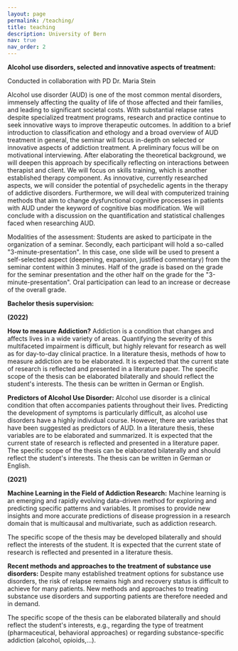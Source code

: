 ```yaml
---
layout: page
permalink: /teaching/
title: teaching
description: University of Bern
nav: true
nav_order: 2
---
```

**Alcohol use disorders, selected and innovative aspects of treatment:**

Conducted in collaboration with PD Dr. Maria Stein

Alcohol use disorder (AUD) is one of the most common mental disorders, immensely affecting the quality of life of those affected and their families, and leading to significant societal costs. With substantial relapse rates despite specialized treatment programs, research and practice continue to seek innovative ways to improve therapeutic outcomes.
In addition to a brief introduction to classification and ethology and a broad overview of AUD treatment in general, the seminar will focus in-depth on selected or innovative aspects of addiction treatment.
A preliminary focus will be on motivational interviewing. After elaborating the theoretical background, we will deepen this approach by specifically reflecting on interactions between therapist and client. We will focus on skills training, which is another established therapy component. As innovative, currently researched aspects, we will consider the potential of psychedelic agents in the therapy of addictive disorders. Furthermore, we will deal with computerized training methods that aim to change dysfunctional cognitive processes in patients with AUD under the keyword of cognitive bias modification.
We will conclude with a discussion on the quantification and statistical challenges faced when researching AUD.

Modalities of the assessment: Students are asked to participate in the organization of a seminar. Secondly, each participant will hold a so-called "3-minute-presentation". In this case, one slide will be used to present a self-selected aspect (deepening, expansion, justified commentary) from the seminar content within 3 minutes. Half of the grade is based on the grade for the seminar presentation and the other half on the grade for the "3-minute-presentation". Oral participation can lead to an increase or decrease of the overall grade.

**Bachelor thesis supervision:**
 
  **(2022)**

**How to measure Addiction?**
Addiction is a condition that changes and affects lives in a wide variety of areas.
Quantifying the severity of this multifaceted impairment is difficult, but highly relevant for research as well as for day-to-day clinical practice.
In a literature thesis, methods of how to measure addiction are to be elaborated.
It is expected that the current state of research is reflected and presented in a literature paper.
The specific scope of the thesis can be elaborated bilaterally and should reflect the student's interests.
The thesis can be written in German or English.

**Predictors of Alcohol Use Disorder:**
Alcohol use disorder is a clinical condition that often accompanies patients throughout their lives.
Predicting the development of symptoms is particularly difficult, as alcohol use disorders have a highly individual course.
However, there are variables that have been suggested as predictors of AUD.
In a literature thesis, these variables are to be elaborated and summarized.
It is expected that the current state of research is reflected and presented in a literature paper.
The specific scope of the thesis can be elaborated bilaterally and should reflect the student's interests.
The thesis can be written in German or English.

  **(2021)**

**Machine Learning in the Field of Addiction Research:**
Machine learning is an emerging and rapidly evolving data-driven method for exploring and predicting specific patterns and variables. It promises to provide new insights and more accurate predictions of disease progression in a research domain that is multicausal and multivariate, such as addiction research.

The specific scope of the thesis may be developed bilaterally and should reflect the interests of the student.
It is expected that the current state of research is reflected and presented in a literature thesis.

**Recent methods and approaches to the treatment of substance use disorders:**
Despite many established treatment options for substance use disorders, the risk of relapse remains high and recovery status is difficult to achieve for many patients. New methods and approaches to treating substance use disorders and supporting patients are therefore needed and in demand.

The specific scope of the thesis can be elaborated bilaterally and should reflect the student's interests, e.g., regarding the type of treatment (pharmaceutical, behavioral approaches) or regarding substance-specific addiction (alcohol, opioids,...).




